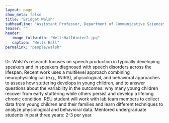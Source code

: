 ```yaml
---
layout: page
show_meta: false
title: "Bridget Walsh"
subheadline: "Assistant Professor, Department of Communicative Sciences and Disorders"
teaser: ""
header:
   image_fullwidth: "WellsHallWinter2.jpg"
   caption: "Wells Hall"
permalink: "people/walsh"
---
```

Dr. Walsh’s research focuses on speech production in typically developing speakers and in speakers diagnosed with speech disorders across the lifespan. Recent work uses a multilevel approach combining neurophysiological (e.g., fNIRS), physiological, and behavioral approaches to assess how stuttering develops in young children, and to answer questions about the variability in the outcomes: why many young children recover from early stuttering while others persist and develop a lifelong chronic condition. REU student will work with lab team members to collect data from young children and their families and learn different techniques to analyze physiological and behavioral data. Mentored undergraduate students in past three years: 2-3 per year.
